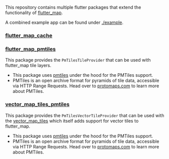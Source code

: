 This repository contains multiple flutter packages that extend the
functionality of [flutter_map](https://pub.dev/packages/flutter_map).

A combined example app can be found under
[./example](https://github.com/josxha/flutter_map_plugins).

### [flutter_map_cache](https://pub.dev/packages/flutter_map_cache)

### [flutter_map_pmtiles](https://pub.dev/packages/flutter_map_pmtiles)

This package provides the `PmTilesTileProvider` that can be used with
flutter_map tile layers.

- This package uses [pmtiles](https://pub.dev/packages/pmtiles) under the hood
  for the PMTiles support.
- PMTiles is an open archive format for pyramids of tile data, accessible via
  HTTP Range Requests. Head over to [protomaps.com](https://protomaps.com/) to
  learn more about
  PMTiles.

### [vector_map_tiles_pmtiles](https://pub.dev/packages/vector_map_tiles_pmtiles)

This package provides the `PmTilesVectorTileProvider` that can be used with
the [vector_map_tiles](https://pub.dev/packages/vector_map_tiles) which itself
adds support for vector tiles to flutter_map.

- This package uses [pmtiles](https://pub.dev/packages/pmtiles) under the hood
  for the PMTiles support.
- PMTiles is an open archive format for pyramids of tile data, accessible via
  HTTP Range Requests. Head over to [protomaps.com](https://protomaps.com/) to
  learn more about
  PMTiles.